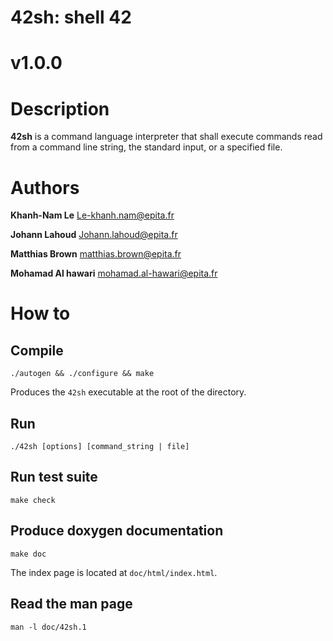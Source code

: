 # 42sh: shell 42
# v1.0.0

# Description

**42sh** is a command language interpreter that shall execute commands read from
a command line string, the standard input, or a specified file.

# Authors
**Khanh-Nam Le**
Le-khanh.nam@epita.fr

**Johann Lahoud**
Johann.lahoud@epita.fr

**Matthias Brown**
matthias.brown@epita.fr

**Mohamad Al hawari**
mohamad.al-hawari@epita.fr

# How to
## Compile
```shell
./autogen && ./configure && make
```
Produces the `42sh` executable at the root of the directory.

## Run
```shell
./42sh [options] [command_string | file]
```

## Run test suite
```shell
make check
```

## Produce doxygen documentation
```shell
make doc
```
The index page is located at `doc/html/index.html`.

## Read the man page
```shell
man -l doc/42sh.1
```
